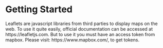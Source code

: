 <h1>Getting Started</h1>

<p>Leaflets are javascript libraries from third parties to display maps on the web. To use it quite easily, official documentation can be accessed at https://leafletjs.com. But to use it you must have an access token from mapbox. Please visit: https://www.mapbox.com/, to get tokens.<p>
